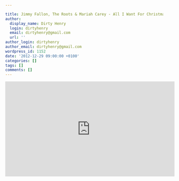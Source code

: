 ```yaml
---

title: Jimmy Fallon, The Roots & Mariah Carey - All I Want For Christmas Is You
author:
  display_name: Dirty Henry
  login: dirtyhenry
  email: dirtyhenry@gmail.com
  url: ''
author_login: dirtyhenry
author_email: dirtyhenry@gmail.com
wordpress_id: 1152
date: '2012-12-29 09:00:00 +0100'
categories: []
tags: []
comments: []
---
```

<iframe width="540" height="304" src="http://www.youtube.com/embed/sWEfszb9h8Q" frameborder="0" allowfullscreen></iframe>
